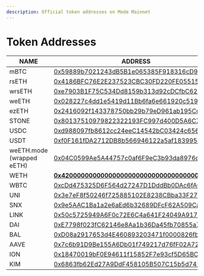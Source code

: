 ```yaml
---
description: Official token addresses on Mode Mainnet
---
```


# Token Addresses

<table><thead><tr><th width="344">NAME</th><th width="592">ADDRESS</th></tr></thead><tbody><tr><td>mBTC</td><td><a href="https://explorer.mode.network/address/0x59889b7021243dB5B1e065385F918316cD90D46c">0x59889b7021243dB5B1e065385F918316cD90D46c</a></td></tr><tr><td>rsETH</td><td><a href="https://explorer.mode.network/token/0x4186BFC76E2E237523CBC30FD220FE055156b41F">0x4186BFC76E2E237523CBC30FD220FE055156b41F</a></td></tr><tr><td>wrsETH</td><td><a href="https://explorer.mode.network/token/0xe7903B1F75C534Dd8159b313d92cDCfbC62cB3Cd">0xe7903B1F75C534Dd8159b313d92cDCfbC62cB3Cd</a></td></tr><tr><td>weETH</td><td><a href="https://explorer.mode.network/address/0x028227c4dd1e5419d11Bb6fa6e661920c519D4F5">0x028227c4dd1e5419d11Bb6fa6e661920c519D4F5</a></td></tr><tr><td>ezETH</td><td><a href="https://explorer.mode.network/address/0x2416092f143378750bb29b79eD961ab195CcEea5">0x2416092f143378750bb29b79eD961ab195CcEea5</a></td></tr><tr><td>STONE</td><td><a href="https://explorer.mode.network/address/0x80137510979822322193FC997d400D5A6C747bf7">0x80137510979822322193FC997d400D5A6C747bf7</a></td></tr><tr><td>USDC</td><td><a href="https://explorer.mode.network/token/0xd988097fb8612cc24eeC14542bC03424c656005f">0xd988097fb8612cc24eeC14542bC03424c656005f</a></td></tr><tr><td>USDT</td><td><a href="https://explorer.mode.network/token/0xf0F161fDA2712DB8b566946122a5af183995e2eD">0xf0F161fDA2712DB8b566946122a5af183995e2eD</a></td></tr><tr><td>weETH.mode (wrapped eETH)</td><td><a href="https://explorer.mode.network/token/0x04C0599Ae5A44757c0af6F9eC3b93da8976c150A?tab=token_transfers">0x04C0599Ae5A44757c0af6F9eC3b93da8976c150A</a></td></tr><tr><td>WETH</td><td><a href="https://explorer.mode.network/address/0x4200000000000000000000000000000000000006"><strong>0x4200000000000000000000000000000000000006</strong></a></td></tr><tr><td>WBTC</td><td><a href="https://explorer.mode.network/address/0xcDd475325D6F564d27247D1DddBb0DAc6fA0a5CF">0xcDd475325D6F564d27247D1DddBb0DAc6fA0a5CF</a></td></tr><tr><td>UNI</td><td><a href="https://explorer.mode.network/address/0x3e7eF8f50246f725885102E8238CBba33F276747">0x3e7eF8f50246f725885102E8238CBba33F276747</a></td></tr><tr><td>SNX</td><td><a href="https://explorer.mode.network/address/0x9e5AAC1Ba1a2e6aEd6b32689DFcF62A509Ca96f3">0x9e5AAC1Ba1a2e6aEd6b32689DFcF62A509Ca96f3</a></td></tr><tr><td>LINK</td><td><a href="https://explorer.mode.network/address/0x50c5725949A6F0c72E6C4a641F24049A917DB0Cb">0x50c5725949A6F0c72E6C4a641F24049A917DB0Cb</a></td></tr><tr><td>DAI</td><td><a href="https://explorer.mode.network/address/0xE7798f023fC62146e8Aa1b36Da45fb70855a77Ea">0xE7798f023fC62146e8Aa1b36Da45fb70855a77Ea</a></td></tr><tr><td>BAL</td><td><a href="https://explorer.mode.network/address/0xD08a2917653d4E460893203471f0000826fb4034">0xD08a2917653d4E460893203471f0000826fb4034</a></td></tr><tr><td>AAVE</td><td><a href="https://explorer.mode.network/address/0x7c6b91D9Be155A6Db01f749217d76fF02A7227F2?tab=txs">0x7c6b91D9Be155A6Db01f749217d76fF02A7227F2?</a></td></tr><tr><td>ION</td><td><a href="https://explorer.mode.network/address/0x18470019bF0E94611f15852F7e93cf5D65BC34CA">0x18470019bF0E94611f15852F7e93cf5D65BC34CA</a></td></tr><tr><td>KIM</td><td><a href="https://explorer.mode.network/address/0x6863fb62Ed27A9DdF458105B507C15b5d741d62e">0x6863fb62Ed27A9DdF458105B507C15b5d741d62e</a></td></tr></tbody></table>
